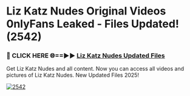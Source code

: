 # Liz Katz Nudes Original Videos 0nlyFans Leaked - Files Updated! (2542)

<h3>🔴 CLICK HERE 🌐==►► <a href="https://best4dudes.click/HH4t6V" rel="nofollow">Liz Katz Nudes Updated Files</a></h3>

Get Liz Katz Nudes and all content. Now you can access all videos and pictures of Liz Katz Nudes. New Updated Files 2025!

[![2542](https://github.com/user-attachments/assets/8c521d6e-e6e3-4a75-9320-d58ab9d79d5b)](https://best4dudes.click/HH4t6V)
